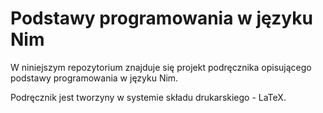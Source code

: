 # Podstawy programowania w języku Nim

W niniejszym repozytorium znajduje się projekt podręcznika opisującego podstawy programowania w języku Nim.

Podręcznik jest tworzyny w systemie składu drukarskiego - LaTeX.
